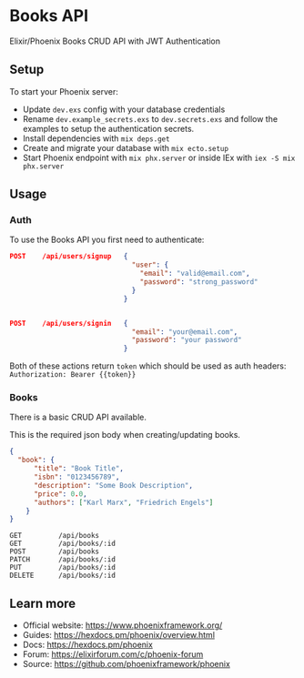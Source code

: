 # Books API

Elixir/Phoenix Books CRUD API with JWT Authentication


## Setup

To start your Phoenix server:
  * Update `dev.exs` config with your database credentials
  * Rename `dev.example_secrets.exs` to `dev.secrets.exs` and follow the examples to setup the authentication secrets.
  * Install dependencies with `mix deps.get`
  * Create and migrate your database with `mix ecto.setup`
  * Start Phoenix endpoint with `mix phx.server` or inside IEx with `iex -S mix phx.server`


## Usage

### Auth

To use the Books API you first need to authenticate:

```json
POST    /api/users/signup   {
                              "user": {
                                "email": "valid@email.com",
                                "password": "strong_password"
                              }
                            }


POST    /api/users/signin   {
                              "email": "your@email.com",
                              "password": "your password"                          
                            }
```

Both of these actions return `token` which should be used as auth headers:
`Authorization: Bearer {{token}}`

### Books

There is a basic CRUD API available.

This is the required json body when creating/updating books.
```json
{
  "book": {
      "title": "Book Title",
      "isbn": "0123456789",
      "description": "Some Book Description",
      "price": 0.0,
      "authors": ["Karl Marx", "Friedrich Engels"]
    }
}
```

```
GET         /api/books              
GET         /api/books/:id          
POST        /api/books              
PATCH       /api/books/:id          
PUT         /api/books/:id          
DELETE      /api/books/:id
```



## Learn more

  * Official website: https://www.phoenixframework.org/
  * Guides: https://hexdocs.pm/phoenix/overview.html
  * Docs: https://hexdocs.pm/phoenix
  * Forum: https://elixirforum.com/c/phoenix-forum
  * Source: https://github.com/phoenixframework/phoenix
